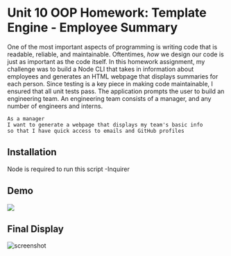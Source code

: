 # Unit 10 OOP Homework: Template Engine - Employee Summary

One of the most important aspects of programming is writing code that is readable, reliable, and maintainable. Oftentimes, *how* we design our code is just as important as the code itself. In this homework assignment, my challenge was to build a Node CLI that takes in information about employees and generates an HTML webpage that displays summaries for each person. Since testing is a key piece in making code maintainable, I ensured that all unit tests pass. The application prompts the user to build an engineering team. An engineering
team consists of a manager, and any number of engineers and interns.

```
As a manager
I want to generate a webpage that displays my team's basic info
so that I have quick access to emails and GitHub profiles
```
## Installation
Node is required to run this script
    -Inquirer

## Demo
![](assets/demo.gif)

## Final Display
![screenshot](https://user-images.githubusercontent.com/68356470/97373829-3f83f500-188d-11eb-8fd6-f4c27bc5f76e.PNG)
